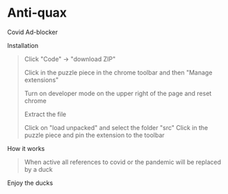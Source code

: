 # Anti-quax
Covid Ad-blocker

Installation

> Click "Code" -> "download ZIP"
>
> Click in the puzzle piece in the chrome toolbar and then "Manage extensions"
>
> Turn on developer mode on the upper right of the page and reset chrome
>
> Extract the file
>
> Click on "load unpacked" and select the folder "src"
> Click in the puzzle piece and pin the extension to the toolbar

How it works

> When active all references to covid or the pandemic will be replaced by a duck

Enjoy the ducks

